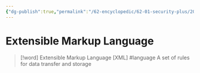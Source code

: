 ```yaml
---
{"dg-publish":true,"permalink":"/62-encyclopedic/62-01-security-plus/20220603131253-extensible-markup-language/","dgHomeLink":true,"dgPassFrontmatter":false}
---
```



# Extensible Markup Language

>[!word] Extensible Markup Language [XML] #language
>  A set of rules for data transfer and storage 
<!--ID: 1654406587890-->

